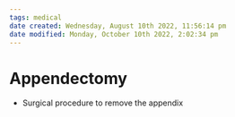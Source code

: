 ```yaml
---
tags: medical
date created: Wednesday, August 10th 2022, 11:56:14 pm
date modified: Monday, October 10th 2022, 2:02:34 pm
---
```


# Appendectomy
- Surgical procedure to remove the appendix

